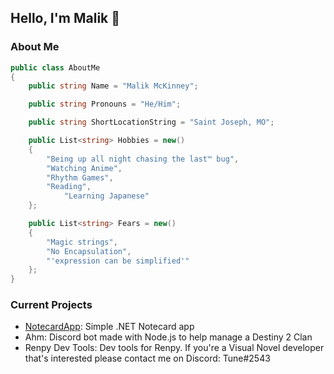 ## Hello, I'm Malik 👋

### About Me
```cs
public class AboutMe
{
	public string Name = "Malik McKinney";

	public string Pronouns = "He/Him";

	public string ShortLocationString = "Saint Joseph, MO";

	public List<string> Hobbies = new()
	{
		"Being up all night chasing the last™ bug",
		"Watching Anime",
		"Rhythm Games",
		"Reading",
    		"Learning Japanese"
	};

	public List<string> Fears = new()
	{
		"Magic strings",
		"No Encapsulation",
		"'expression can be simplified'"
	};
}
```

### Current Projects
- [NotecardApp](https://github.com/TuneFlat/NotecardApp): Simple .NET Notecard app
- Ahm: Discord bot made with Node.js to help manage a Destiny 2 Clan
- Renpy Dev Tools: Dev tools for Renpy. If you're a Visual Novel developer that's interested please contact me on Discord: Tune#2543
